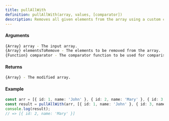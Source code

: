 ```yaml
---
title: pullAllWith
definition: pullAllWith(array, values, [comparator])
description: Removes all given elements from the array using a custom comparator function.
---
```



#### Arguments


```bash
{Array} array - The input array.
{Array} elementsToRemove - The elements to be removed from the array.
{Function} comparator - The comparator function to be used for comparison.
```


#### Returns


```bash
{Array} - The modified array.
```


#### Example


```ts
const arr = [{ id: 1, name: 'John' }, { id: 2, name: 'Mary' }, { id: 3, name: 'Peter' }];
const result = pullAllWith(arr, [{ id: 1, name: 'John' }, { id: 3, name: 'Peter' }], (a, b) => a.id === b.id);
console.log(result);
// => [{ id: 2, name: 'Mary' }]
```